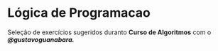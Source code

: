# Lógica de Programacao
 Seleção de exercícios sugeridos duranto **Curso de Algoritmos** com o _**@gustavoguanabara.**_
